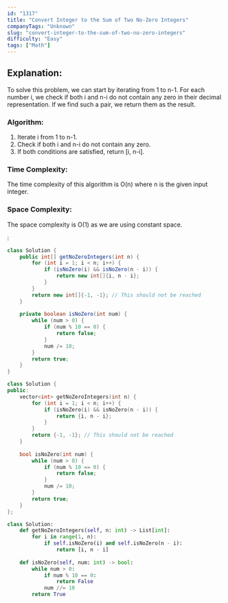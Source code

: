 ```yaml
---
id: "1317"
title: "Convert Integer to the Sum of Two No-Zero Integers"
companyTags: "Unknown"
slug: "convert-integer-to-the-sum-of-two-no-zero-integers"
difficulty: "Easy"
tags: ["Math"]
---
```


## Explanation:
To solve this problem, we can start by iterating from 1 to n-1. For each number i, we check if both i and n-i do not contain any zero in their decimal representation. If we find such a pair, we return them as the result.

### Algorithm:
1. Iterate i from 1 to n-1.
2. Check if both i and n-i do not contain any zero.
3. If both conditions are satisfied, return [i, n-i].

### Time Complexity:
The time complexity of this algorithm is O(n) where n is the given input integer.

### Space Complexity:
The space complexity is O(1) as we are using constant space.

:

```java
class Solution {
    public int[] getNoZeroIntegers(int n) {
        for (int i = 1; i < n; i++) {
            if (isNoZero(i) && isNoZero(n - i)) {
                return new int[]{i, n - i};
            }
        }
        return new int[]{-1, -1}; // This should not be reached
    }
    
    private boolean isNoZero(int num) {
        while (num > 0) {
            if (num % 10 == 0) {
                return false;
            }
            num /= 10;
        }
        return true;
    }
}
```

```cpp
class Solution {
public:
    vector<int> getNoZeroIntegers(int n) {
        for (int i = 1; i < n; i++) {
            if (isNoZero(i) && isNoZero(n - i)) {
                return {i, n - i};
            }
        }
        return {-1, -1}; // This should not be reached
    }
    
    bool isNoZero(int num) {
        while (num > 0) {
            if (num % 10 == 0) {
                return false;
            }
            num /= 10;
        }
        return true;
    }
};
```

```python
class Solution:
    def getNoZeroIntegers(self, n: int) -> List[int]:
        for i in range(1, n):
            if self.isNoZero(i) and self.isNoZero(n - i):
                return [i, n - i]
    
    def isNoZero(self, num: int) -> bool:
        while num > 0:
            if num % 10 == 0:
                return False
            num //= 10
        return True
```